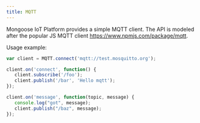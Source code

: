 ```yaml
---
title: MQTT
---
```


Mongoose IoT Platform provides a simple MQTT client. The API is modeled after the popular JS
MQTT client https://www.npmjs.com/package/mqtt.

Usage example:

```javascript
var client = MQTT.connect('mqtt://test.mosquitto.org');

client.on('connect', function() {
   client.subscribe('/foo');
   client.publish('/bar', 'Hello mqtt');
});

client.on('message', function(topic, message) {
   console.log("got", message);
   client.publish("/baz", message);
});
```

